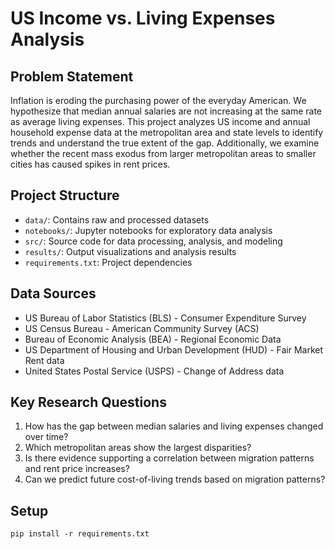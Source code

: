 # US Income vs. Living Expenses Analysis

## Problem Statement
Inflation is eroding the purchasing power of the everyday American. We hypothesize that median annual salaries are not increasing at the same rate as average living expenses. This project analyzes US income and annual household expense data at the metropolitan area and state levels to identify trends and understand the true extent of the gap. Additionally, we examine whether the recent mass exodus from larger metropolitan areas to smaller cities has caused spikes in rent prices.

## Project Structure
- `data/`: Contains raw and processed datasets
- `notebooks/`: Jupyter notebooks for exploratory data analysis
- `src/`: Source code for data processing, analysis, and modeling
- `results/`: Output visualizations and analysis results
- `requirements.txt`: Project dependencies

## Data Sources
- US Bureau of Labor Statistics (BLS) - Consumer Expenditure Survey
- US Census Bureau - American Community Survey (ACS)
- Bureau of Economic Analysis (BEA) - Regional Economic Data
- US Department of Housing and Urban Development (HUD) - Fair Market Rent data
- United States Postal Service (USPS) - Change of Address data

## Key Research Questions
1. How has the gap between median salaries and living expenses changed over time?
2. Which metropolitan areas show the largest disparities?
3. Is there evidence supporting a correlation between migration patterns and rent price increases?
4. Can we predict future cost-of-living trends based on migration patterns?

## Setup
```
pip install -r requirements.txt
```

 
